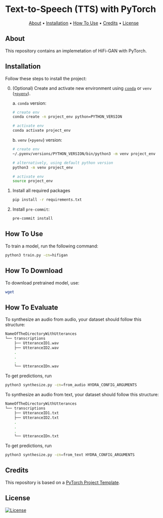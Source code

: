 # Text-to-Speech (TTS) with PyTorch

<p align="center">
  <a href="#about">About</a> •
  <a href="#installation">Installation</a> •
  <a href="#how-to-use">How To Use</a> •
  <a href="#credits">Credits</a> •
  <a href="#license">License</a>
</p>

## About

This repository contains an implemetation of HiFi-GAN with PyTorch.

## Installation

Follow these steps to install the project:

0. (Optional) Create and activate new environment using [`conda`](https://conda.io/projects/conda/en/latest/user-guide/getting-started.html) or `venv` ([`+pyenv`](https://github.com/pyenv/pyenv)).

   a. `conda` version:

   ```bash
   # create env
   conda create -n project_env python=PYTHON_VERSION

   # activate env
   conda activate project_env
   ```

   b. `venv` (`+pyenv`) version:

   ```bash
   # create env
   ~/.pyenv/versions/PYTHON_VERSION/bin/python3 -m venv project_env

   # alternatively, using default python version
   python3 -m venv project_env

   # activate env
   source project_env
   ```

1. Install all required packages

   ```bash
   pip install -r requirements.txt
   ```

2. Install `pre-commit`:
   ```bash
   pre-commit install
   ```

## How To Use

To train a model, run the following command:

```bash
python3 train.py -cn=hifigan
```

## How To Download 
To download pretrained model, use:
```bash
wget
```
## How To Evaluate
To synthesize an audio from audio, your dataset should follow this structure:
```bash
NameOfTheDirectoryWithUtterances
└── transcriptions
    ├── UtteranceID1.wav
    ├── UtteranceID2.wav
    .
    .
    .
    └── UtteranceIDn.wav
```

To get predictions, run
```bash
python3 synthesize.py -cn=from_audio HYDRA_CONFIG_ARGUMENTS
```

To synthesize an audio from text, your dataset should follow this structure:
```bash
NameOfTheDirectoryWithUtterances
└── transcriptions
    ├── UtteranceID1.txt
    ├── UtteranceID2.txt
    .
    .
    .
    └── UtteranceIDn.txt
```
To get predictions, run
```bash
python3 synthesize.py -cn=from_text HYDRA_CONFIG_ARGUMENTS
```

## Credits

This repository is based on a [PyTorch Project Template](https://github.com/Blinorot/pytorch_project_template).

## License

[![License](https://img.shields.io/badge/license-MIT-blue.svg)](/LICENSE)